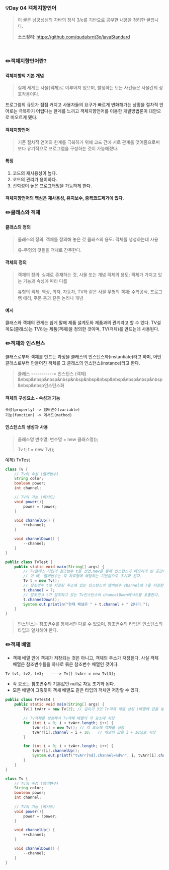 ### 💡Day 04 객체지향언어
> 이 글은 남궁성님의 자바의 정석 3/e를 기반으로 공부한 내용을 정리한 글입니다.
>
> **소스정리**: https://github.com/qudalsrnt3x/javaStandard


<br>

### ✏️객체지향언어란?

#### 객체지향의 기본 개념
> 실제 세계는 사물(객체)로 이루어져 있으며, 발생하는 모든 사건들은 사물간의 상호작용이다.

프로그램의 규모가 점점 커지고 사용자들의 요구가 빠르게 변화해가는 상황을 절차적 언어로는 극복하기 어렵다는 한계를 느끼고 객체지향언어를 이용한 개발방법론이 대안으로 떠오르게 됐다.

#### 객체지향언어
> 기존 절차적 언어의 한계를 극복하기 위해 코드 간에 서로 관계를 맺어줌으로써 보다 유기적으로 프로그램을 구성하는 것이 가능해졌다.

#### 특징

1. 코드의 재사용성이 높다.
2. 코드의 관리가 용이하다.
3. 신뢰성이 높은 프로그래밍을 가능하게 한다.

#### 객체지향언어의 핵심은 재사용성, 유지보수, 중복코드제거에 있다.

### ✏️클래스와 객체

#### 클래스의 정의
> 클래스의 정의: 객체를 정의해 놓은 것
> 클래스의 용도: 객체를 생성하는데 사용
>
> 유-무형의 것들을 객체로 간주한다.

#### 객체의 정의
> 객체의 정의: 실제로 존재하는 것, 사물 또는 개념
> 객체의 용도: 객체가 가지고 있는 기능과 속성에 따라 다름
>
> 유형의 객체: 책상, 의자, 자동차, TV와 같은 사물
> 무형의 객체: 수학공식, 프로그램 에러, 주문 등과 같은 논리나 개념

#### 예시

클래스와 객체의 관계는 쉽게 말해 제품 설계도와 제품과의 관계라고 할 수 있다.
TV설계도(클래스)는 TV라는 제품(객체)을 정의한 것이며, TV(객체)를 만드는데 사용된다.

### ✏️객체와 인스턴스

클래스로부터 객체를 만드는 과정을 클래스의 인스턴스화(instantiate)라고 하며, 어떤 클래스로부터 만들어진 객체를 그 클래스의 인스턴스(instance)라고 한다.

> 클래스 -----------> 인스턴스 (객체)
>  &nbsp&nbsp&nbsp&nbsp&nbsp&nbsp&nbsp&nbsp&nbsp&nbsp&nbsp&nbsp&nbsp인스턴스화

#### 객체의 구성요소 - 속성과 기능

```
속성(property) -> 멤버변수(variable)
기능(function) -> 메서드(method)
```

#### 인스턴스의 생성과 사용

> 클래스명 변수명;
> 변수명 = new 클래스명();
>
> Tv t;
> t = new Tv();

예제) TvTest

```java
class Tv {
    // Tv의 속성 (멤버변수)
    String color;
    boolean power;
    int channel;

    // TV의 기능 (메서드)
    void power(){
        power = !power;
    }

    void channelUp() {
        ++channel;
    }

    void channelDown() {
        --channel;
    }
}

public class TvTest {
    public static void main(String[] args) {
        // Tv클래스 타입의 참조변수 t를 선언,new를 통해 인스턴스가 메모리의 빈 공간에 생성된다.
        // 이 때, 멤버변수는 각 자료형에 해당하는 기본값으로 초기화 된다.
        Tv t = new Tv(); 
        // 참조변수 t에 저장된 주소에 있는 인스턴스의 멤버변수 channel에 7을 저장한다.
        t.channel = 7;
        // 참조변서 t가 참조하고 있는 Tv인스턴스의 channelDown메서드를 호출한다.
        t.channelDown();
        System.out.println("현재 채널은 " + t.channel + " 입니다.");
    }
}
```
> 인스턴스는 참조변수를 통해서만 다룰 수 있으며, 참조변수의 타입은 인스턴스의 타입과 일치해야 한다.


### ✏️객체 배열

- 객체 배열 안에 객체가 저장되는 것은 아니고, 객체의 주소가 저장된다. 사실 객체 배열은 참조변수들을 하나로 묶은 참조변수 배열인 것이다.
```
Tv tv1, tv2, tv3;   ----> Tv[] tvArr = new Tv[3];
```

- 각 요소는 참조변수의 기본값인 null로 자동 초기화 된다.
- 모든 배열이 그렇듯이 객체 배열도 같은 타입의 객체만 저장할 수 있다.

```java
public class TvTest4 {
    public static void main(String[] args) {
        Tv[] tvArr = new Tv[3]; // 길이가 3인 Tv객체 배열 생성 (배열에 값을 넣진 않은 상태)

        // Tv객체를 생성해서 Tv객체 배열의 각 요소에 저장
        for (int i = 0; i < tvArr.length; i++) {
            tvArr[i] = new Tv(); // 각 요소에 객체를 생성
            tvArr[i].channel = i + 10;   // 채널의 값을 i + 10으로 저장
        }

        for (int i = 0; i < tvArr.length; i++) {
            tvArr[i].channelUp();
            System.out.printf("tvArr[%d].channel=%d%n", i, tvArr[i].channel);
        }
    }
}

class Tv {
    // Tv의 속성 (멤버변수)
    String color; 
    boolean power;
    int channel;
    
    // TV의 기능 (메서드)
    void power(){
        power = !power;
    }

    void channelUp() {
        ++channel;
    }

    void channelDown() {
        --channel;
    }
}
```